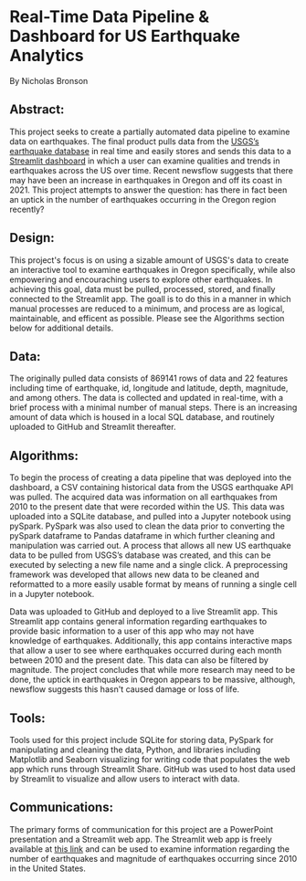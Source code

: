 # Real-Time Data Pipeline & Dashboard for US Earthquake Analytics  

By Nicholas Bronson

## Abstract:

This project seeks to create a partially automated data pipeline to examine data on earthquakes. The final product pulls data from the [USGS’s earthquake database](https://earthquake.usgs.gov/) in real time and easily stores and sends this data to a [Streamlit dashboard](https://share.streamlit.io/bronsonnh/streamlit_repo/main/nick-app.py) in which a user can examine qualities and trends in earthquakes across the US over time. Recent newsflow suggests that there may have been an increase in earthquakes in Oregon and off its coast in 2021. This project attempts to answer the question: has there in fact been an uptick in the number of earthquakes occurring in the Oregon region recently? 

## Design:

This project's focus is on using a sizable amount of USGS's data to create an interactive tool to examine earthquakes in Oregon specifically, while also empowering and encouraching users to explore other earthquakes. In achieving this goal, data must be pulled, processed, stored, and finally connected to the Streamlit app. The goall is to do this in a manner in which manual processes are reduced to a minimum, and process are as logical, maintainable, and efficent as possible. Please see the Algorithms section below for additional details.  

## Data:

The originally pulled data consists of 869141 rows of data and 22 features including time of earthquake, id, longitude and latitude, depth, magnitude, and among others. The data is collected and updated in real-time, with a brief process with a minimal number of manual steps. There is an increasing amount of data which is housed in a local SQL database, and routinely uploaded to GitHub and Streamlit thereafter. 

## Algorithms:

To begin the process of creating a data pipeline that was deployed into the dashboard, a CSV containing historical data from the USGS earthquake API was pulled. The acquired data was information on all earthquakes from 2010 to the present date that were recorded within the US. This data was uploaded into a SQLite database, and pulled into a Jupyter notebook using pySpark. PySpark was also used to clean the data prior to converting the pySpark dataframe to Pandas dataframe in which further cleaning and manipulation was carried out. A process that allows all new US earthquake data to be pulled from USGS’s database was created, and this can be executed by selecting a new file name and a single click. A preprocessing framework was developed that allows new data to be cleaned and reformatted to a more easily usable format by means of running a single cell in a Jupyter notebook. 

Data was uploaded to GitHub and deployed to a live Streamlit app. This Streamlit app contains general information regarding earthquakes to provide basic information to a user of this app who may not have knowledge of earthquakes. Additionally, this app contains interactive maps that allow a user to see where earthquakes occurred during each month between 2010 and the present date. This data can also be filtered by magnitude. The project concludes that while more research may need to be done, the uptick in earthquakes in Oregon appears to be massive, although, newsflow suggests this hasn't caused damage or loss of life. 

## Tools:

Tools used for this project include SQLite for storing data, PySpark for manipulating and cleaning the data, Python, and libraries including Matplotlib and Seaborn visualizing for writing code that populates the web app which runs through Streamlit Share. GitHub was used to host data used by Streamlit to visualize and allow users to interact with data. 

## Communications:

The primary forms of communication for this project are a PowerPoint presentation and a Streamlit web app. The Streamlit web app is freely available at [this link](https://share.streamlit.io/bronsonnh/streamlit_repo/main/nick-app.py) and can be used to examine information regarding the number of earthquakes and magnitude of earthquakes occurring since 2010 in the United States. 






